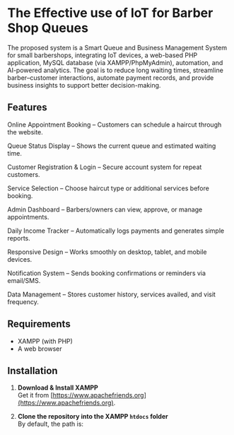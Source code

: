 # The Effective use of IoT for Barber Shop Queues

The proposed system is a Smart Queue and Business Management System for small barbershops, integrating IoT devices, a web-based PHP application, MySQL database (via XAMPP/PhpMyAdmin), automation, and AI-powered analytics. The goal is to reduce long waiting times, streamline barber–customer interactions, automate payment records, and provide business insights to support better decision-making.

## Features
Online Appointment Booking 
– Customers can schedule a haircut through the website.

Queue Status Display 
– Shows the current queue and estimated waiting time.

Customer Registration & Login
– Secure account system for repeat customers.

Service Selection
– Choose haircut type or additional services before booking.

Admin Dashboard
– Barbers/owners can view, approve, or manage appointments.

Daily Income Tracker
– Automatically logs payments and generates simple reports.

Responsive Design
– Works smoothly on desktop, tablet, and mobile devices.

Notification System
– Sends booking confirmations or reminders via email/SMS.

Data Management
– Stores customer history, services availed, and visit frequency.

## Requirements
- XAMPP (with PHP)
- A web browser

## Installation

1. **Download & Install XAMPP**  
   Get it from [https://www.apachefriends.org](https://www.apachefriends.org).

2. **Clone the repository into the XAMPP `htdocs` folder**  
   By default, the path is:
